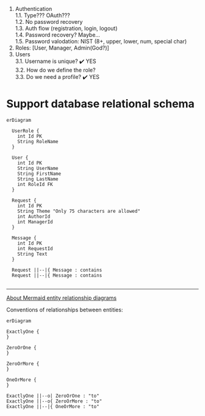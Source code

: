 1. Authentication    
  1.1. Type??? OAuth???  
  1.2. No password recovery  
  1.3. Auth flow (registration, login, logout)  
  1.4. Password recovery? Maybe...  
  1.5. Password valodation: NIST (8+, upper, lower, num, special char)    
2. Roles: [User, Manager, Admin(God?)]  
3. Users  
  3.1. Username is unique? :heavy_check_mark: YES  
  3.2. How do we define the role?  
  3.3. Do we need a profile?  :heavy_check_mark: YES  


# Support database relational schema



```mermaid
erDiagram

  UserRole {
    int Id PK
    String RoleName
  }
  
  User {
    int Id PK
    String UserName
    String FirstName
    String LastName
    int RoleId FK
  }
  
  Request {
    int Id PK
    String Theme "Only 75 characters are allowed"
    int AuthorId
    int ManagerId
  }
  
  Message {
    int Id PK
    int RequestId
    String Text
  }
  
  Request ||--|{ Message : contains
  Request ||--|{ Message : contains
  
```

---

[About Mermaid entity relationship diagrams](https://mermaid.js.org/syntax/entityRelationshipDiagram.html)

Conventions of relationships between entities:

```mermaid
erDiagram

ExactlyOne {  
}

ZeroOrOne {  
}

ZeroOrMore {
}

OneOrMore {
}

ExactlyOne ||--o| ZeroOrOne : "to"
ExactlyOne ||--o{ ZeroOrMore : "to"
ExactlyOne ||--|{ OneOrMore : "to"
  
```

